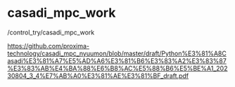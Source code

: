# casadi_mpc_work

/control_try/casadi_mpc_work

https://github.com/proxima-technology/casadi_mpc_nyuumon/blob/master/draft/Python%E3%81%A8Casadi%E3%81%A7%E5%AD%A6%E3%81%B6%E3%83%A2%E3%83%87%E3%83%AB%E4%BA%88%E6%B8%AC%E5%88%B6%E5%BE%A1_20230804_3_4%E7%AB%A0%E3%81%AE%E3%81%BF_draft.pdf